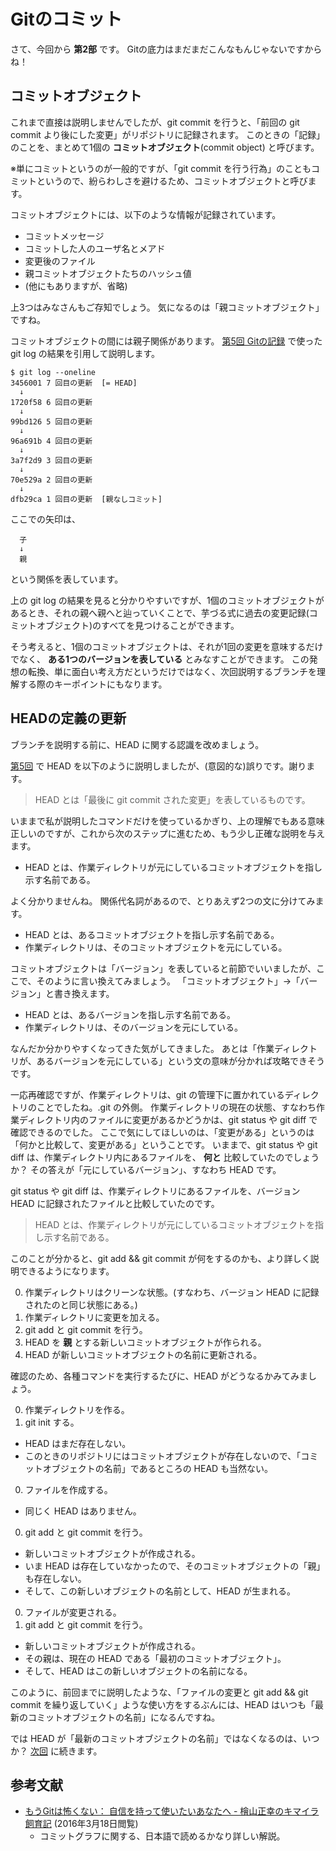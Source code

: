 # Gitのコミット

さて、今回から **第2部** です。
Gitの底力はまだまだこんなもんじゃないですからね！

## コミットオブジェクト
これまで直接は説明しませんでしたが、git commit を行うと、「前回の git commit より後にした変更」がリポジトリに記録されます。
このときの「記録」のことを、まとめて1個の **コミットオブジェクト**(commit object) と呼びます。

※単にコミットというのが一般的ですが、「git commit を行う行為」のこともコミットというので、紛らわしさを避けるため、コミットオブジェクトと呼びます。

コミットオブジェクトには、以下のような情報が記録されています。

* コミットメッセージ
* コミットした人のユーザ名とメアド
* 変更後のファイル
* 親コミットオブジェクトたちのハッシュ値
* (他にもありますが、省略)

上3つはみなさんもご存知でしょう。
気になるのは「親コミットオブジェクト」ですね。

コミットオブジェクトの間には親子関係があります。
[第5回 Gitの記録](chapter5.md) で使った git log の結果を引用して説明します。

```
$ git log --oneline
3456001 7 回目の更新  [= HEAD]
  ↓
1720f58 6 回目の更新
  ↓
99bd126 5 回目の更新
  ↓
96a691b 4 回目の更新
  ↓
3a7f2d9 3 回目の更新
  ↓
70e529a 2 回目の更新
  ↓
dfb29ca 1 回目の更新  [親なしコミット]
```

ここでの矢印は、

```
  子
  ↓
  親
```

という関係を表しています。

上の git log の結果を見ると分かりやすいですが、1個のコミットオブジェクトがあるとき、それの親へ親へと辿っていくことで、芋づる式に過去の変更記録(コミットオブジェクト)のすべてを見つけることができます。

そう考えると、1個のコミットオブジェクトは、それが1回の変更を意味するだけでなく、 **ある1つのバージョンを表している** とみなすことができます。
この発想の転換、単に面白い考え方だというだけではなく、次回説明するブランチを理解する際のキーポイントにもなります。

## HEADの定義の更新
ブランチを説明する前に、HEAD に関する認識を改めましょう。

[第5回](chapter5.md) で HEAD を以下のように説明しましたが、(意図的な)誤りです。謝ります。

> HEAD とは「最後に git commit された変更」を表しているものです。

いままで私が説明したコマンドだけを使っているかぎり、上の理解でもある意味正しいのですが、これから次のステップに進むため、もう少し正確な説明を与えます。

* HEAD とは、作業ディレクトリが元にしているコミットオブジェクトを指し示す名前である。

よく分かりませんね。
関係代名詞があるので、とりあえず2つの文に分けてみます。

* HEAD とは、あるコミットオブジェクトを指し示す名前である。
* 作業ディレクトリは、そのコミットオブジェクトを元にしている。

コミットオブジェクトは「バージョン」を表していると前節でいいましたが、ここで、そのように言い換えてみましょう。
「コミットオブジェクト」→「バージョン」と書き換えます。

* HEAD とは、あるバージョンを指し示す名前である。
* 作業ディレクトリは、そのバージョンを元にしている。

なんだか分かりやすくなってきた気がしてきました。
あとは「作業ディレクトリが、あるバージョンを元にしている」という文の意味が分かれば攻略できそうです。

一応再確認ですが、作業ディレクトリは、git の管理下に置かれているディレクトリのことでしたね。.git の外側。
作業ディレクトリの現在の状態、すなわち作業ディレクトリ内のファイルに変更があるかどうかは、git status や git diff で確認できるのでした。
ここで気にしてほしいのは、「変更がある」というのは「何かと比較して、変更がある」ということです。
いままで、git status や git diff は、作業ディレクトリ内にあるファイルを、 **何と** 比較していたのでしょうか？
その答えが「元にしているバージョン」、すなわち HEAD です。

git status や git diff は、作業ディレクトリにあるファイルを、バージョン HEAD に記録されたファイルと比較していたのです。

> HEAD とは、作業ディレクトリが元にしているコミットオブジェクトを指し示す名前である。

このことが分かると、git add && git commit が何をするのかも、より詳しく説明できるようになります。

0. 作業ディレクトリはクリーンな状態。(すなわち、バージョン HEAD に記録されたのと同じ状態にある。)
0. 作業ディレクトリに変更を加える。
0. git add と git commit を行う。
  0. HEAD を **親** とする新しいコミットオブジェクトが作られる。
  0. HEAD が新しいコミットオブジェクトの名前に更新される。

確認のため、各種コマンドを実行するたびに、HEAD がどうなるかみてみましょう。

0. 作業ディレクトリを作る。
0. git init する。
  * HEAD はまだ存在しない。
  * このときのリポジトリにはコミットオブジェクトが存在しないので、「コミットオブジェクトの名前」であるところの HEAD も当然ない。
0. ファイルを作成する。
  * 同じく HEAD はありません。
0. git add と git commit を行う。
  * 新しいコミットオブジェクトが作成される。
  * いま HEAD は存在していなかったので、そのコミットオブジェクトの「親」も存在しない。
  * そして、この新しいオブジェクトの名前として、HEAD が生まれる。
0. ファイルが変更される。
0. git add と git commit を行う。
  * 新しいコミットオブジェクトが作成される。
  * その親は、現在の HEAD である「最初のコミットオブジェクト」。
  * そして、HEAD はこの新しいオブジェクトの名前になる。

このように、前回までに説明したような、「ファイルの変更と git add && git commit を繰り返していく」ような使い方をするぶんには、HEAD はいつも「最新のコミットオブジェクトの名前」になるんですね。

では HEAD が「最新のコミットオブジェクトの名前」ではなくなるのは、いつか？
[次回](chapter09.md) に続きます。

## 参考文献
* [もうGitは怖くない： 自信を持って使いたいあなたへ - 檜山正幸のキマイラ飼育記](http://d.hatena.ne.jp/m-hiyama/20150928/1443397382) (2016年3月18日閲覧)
  * コミットグラフに関する、日本語で読めるかなり詳しい解説。
